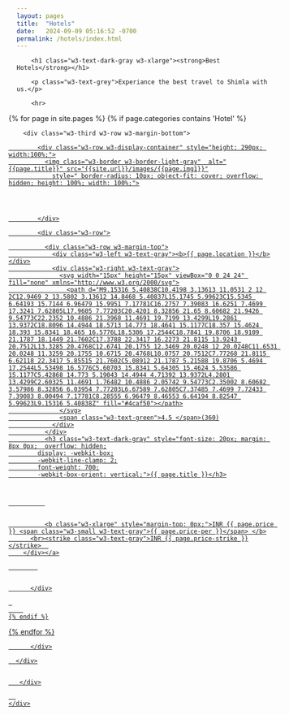 ```yaml
---
layout: pages
title:  "Hotels"
date:   2024-09-09 05:16:52 -0700
permalink: /hotels/index.html
---
```

 <div class="w3-row-padding w3-padding-16 w3-container">
    <div class="w3-content">
      <div class="w3-row">
        
        
        

        <h1 class="w3-text-dark-gray w3-xlarge"><strong>Best Hotels</strong></h1>
 
        <p class="w3-text-grey">Experiance the best travel to Shimla with us.</p>
      
        <hr>
 <div class="w3-content">
        <div class="w3-row w3-row-padding" style="margin: 0px -16px;">

  
  {% for page in site.pages %}
      {% if page.categories contains 'Hotel' %}
        
        <div class="w3-third w3-row w3-margin-bottom">
<a href="{{ page.url }}">

            <div class="w3-row w3-display-container" style="height: 290px; width:100%;">
              <img class="w3-border w3-border-light-gray"  alt="{{page.title}}" src="{{site.url}}/images/{{page.img1}}"
                style=" border-radius: 10px; object-fit: cover; overflow: hidden; height: 100%; width: 100%;">




            </div>

            <div class="w3-row">

              <div class="w3-row w3-margin-top">
                <div class="w3-left w3-text-gray"><b>{{ page.location }}</b></div>
                <div class="w3-right w3-text-gray">
                  <svg width="15px" height="15px" viewBox="0 0 24 24" fill="none" xmlns="http://www.w3.org/2000/svg">
                    <path d="M9.15316 5.40838C10.4198 3.13613 11.0531 2 12 2C12.9469 2 13.5802 3.13612 14.8468 5.40837L15.1745 5.99623C15.5345 6.64193 15.7144 6.96479 15.9951 7.17781C16.2757 7.39083 16.6251 7.4699 17.3241 7.62805L17.9605 7.77203C20.4201 8.32856 21.65 8.60682 21.9426 9.54773C22.2352 10.4886 21.3968 11.4691 19.7199 13.4299L19.2861 13.9372C18.8096 14.4944 18.5713 14.773 18.4641 15.1177C18.357 15.4624 18.393 15.8341 18.465 16.5776L18.5306 17.2544C18.7841 19.8706 18.9109 21.1787 18.1449 21.7602C17.3788 22.3417 16.2273 21.8115 13.9243 20.7512L13.3285 20.4768C12.6741 20.1755 12.3469 20.0248 12 20.0248C11.6531 20.0248 11.3259 20.1755 10.6715 20.4768L10.0757 20.7512C7.77268 21.8115 6.62118 22.3417 5.85515 21.7602C5.08912 21.1787 5.21588 19.8706 5.4694 17.2544L5.53498 16.5776C5.60703 15.8341 5.64305 15.4624 5.53586 15.1177C5.42868 14.773 5.19043 14.4944 4.71392 13.9372L4.2801 13.4299C2.60325 11.4691 1.76482 10.4886 2.05742 9.54773C2.35002 8.60682 3.57986 8.32856 6.03954 7.77203L6.67589 7.62805C7.37485 7.4699 7.72433 7.39083 8.00494 7.17781C8.28555 6.96479 8.46553 6.64194 8.82547 5.99623L9.15316 5.40838Z" fill="#4caf50"></path>
                  </svg>
                  <span class="w3-text-green">4.5 </span>(360)
                </div>
              </div>
              <h3 class="w3-text-dark-gray" style="font-size: 20px; margin: 8px 0px;  overflow: hidden;
            display: -webkit-box;
            -webkit-line-clamp: 2;
            font-weight: 700;
            -webkit-box-orient: vertical;">{{ page.title }}</h3>



              


              <b class="w3-xlarge" style="margin-top: 0px;">INR {{ page.price }} <span class="w3-small w3-text-gray">{{ page.price-per }}</span> </b>
          <br><strike class="w3-text-gray">INR {{ page.price-strike }}</strike>  
        </div></a>

            


          </div>

     
        
    {% endif %}
  {% endfor %}

          </div>

      </div>


       </div>
  
      
    </div>
  </div>